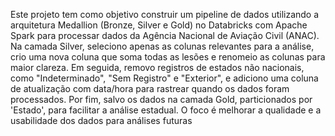 Este projeto tem como objetivo construir um pipeline de dados utilizando a arquitetura Medallion (Bronze, Silver e Gold) no Databricks com Apache Spark para processar dados da Agência Nacional de Aviação Civil (ANAC). Na camada Silver, seleciono apenas as colunas relevantes para a análise, crio uma nova coluna que soma todas as lesões e renomeio as colunas para maior clareza. Em seguida, removo registros de estados não nacionais, como "Indeterminado", "Sem Registro" e "Exterior", e adiciono uma coluna de atualização com data/hora para rastrear quando os dados foram processados. Por fim, salvo os dados na camada Gold, particionados por 'Estado', para facilitar a análise estadual. O foco é melhorar a qualidade e a usabilidade dos dados para análises futuras
